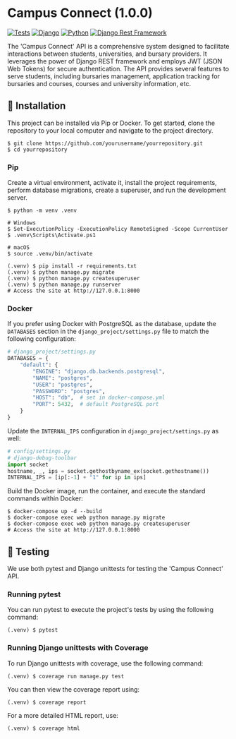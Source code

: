 # Campus Connect (1.0.0)
[![Tests](https://github.com/mavhungutrezzy/campus-connect/actions/workflows/django.yml/badge.svg)](https://github.com/mavhungutrezzy/campus-connect/actions/workflows/django.yml)
[![Django](https://img.shields.io/badge/Django-5.1.2-brightgreen)](href="https://www.djangoproject.com/)
[![Python](https://img.shields.io/badge/Python-3.10-blue)](https://www.python.org)
[![Django Rest Framework](https://img.shields.io/badge/Django%20REST%20Framework-3.14-orange)](https://www.djangoproject.com/)


The 'Campus Connect' API is a comprehensive system designed to facilitate interactions between students, universities, and bursary providers. It leverages the power of Django REST framework and employs JWT (JSON Web Tokens) for secure authentication. The API provides several features to serve students, including bursaries management, application tracking for bursaries and courses, courses and university information, etc.

## 📖 Installation

This project can be installed via Pip or Docker. To get started, clone the repository to your local computer and navigate to the project directory.

```shell
$ git clone https://github.com/yourusername/yourrepository.git
$ cd yourrepository
```

### Pip

Create a virtual environment, activate it, install the project requirements, perform database migrations, create a superuser, and run the development server.

```shell
$ python -m venv .venv

# Windows
$ Set-ExecutionPolicy -ExecutionPolicy RemoteSigned -Scope CurrentUser
$ .venv\Scripts\Activate.ps1

# macOS
$ source .venv/bin/activate

(.venv) $ pip install -r requirements.txt
(.venv) $ python manage.py migrate
(.venv) $ python manage.py createsuperuser
(.venv) $ python manage.py runserver
# Access the site at http://127.0.0.1:8000
```

### Docker

If you prefer using Docker with PostgreSQL as the database, update the `DATABASES` section in the `django_project/settings.py` file to match the following configuration:

```python
# django_project/settings.py
DATABASES = {
    "default": {
        "ENGINE": "django.db.backends.postgresql",
        "NAME": "postgres",
        "USER": "postgres",
        "PASSWORD": "postgres",
        "HOST": "db",  # set in docker-compose.yml
        "PORT": 5432,  # default PostgreSQL port
    }
}
```

Update the `INTERNAL_IPS` configuration in `django_project/settings.py` as well:

```python
# config/settings.py
# django-debug-toolbar
import socket
hostname, _, ips = socket.gethostbyname_ex(socket.gethostname())
INTERNAL_IPS = [ip[:-1] + "1" for ip in ips]
```

Build the Docker image, run the container, and execute the standard commands within Docker:

```shell
$ docker-compose up -d --build
$ docker-compose exec web python manage.py migrate
$ docker-compose exec web python manage.py createsuperuser
# Access the site at http://127.0.0.1:8000
```


## 🧪 Testing

We use both pytest and Django unittests for testing the 'Campus Connect' API.

### Running pytest

You can run pytest to execute the project's tests by using the following command:

```shell
(.venv) $ pytest
```

### Running Django unittests with Coverage

To run Django unittests with coverage, use the following command:

```shell
(.venv) $ coverage run manage.py test
```

You can then view the coverage report using:

```shell
(.venv) $ coverage report
```

For a more detailed HTML report, use:

```shell
(.venv) $ coverage html
```
